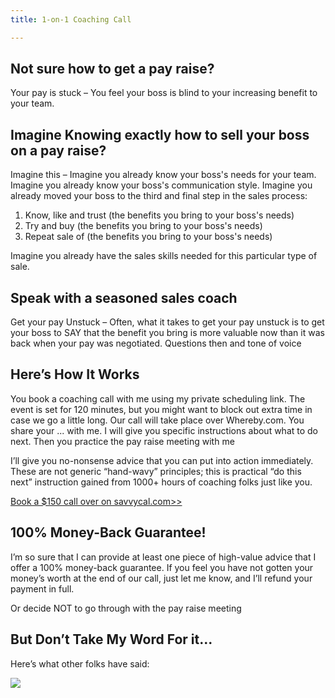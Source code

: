 ```yaml
---
title: 1-on-1 Coaching Call

---
```

## Not sure how to get a pay raise?

Your pay is stuck – You feel your boss is blind to your increasing benefit to your team.

## Imagine Knowing exactly how to sell your boss on a pay raise?

Imagine this – Imagine you already know your boss's needs for your team. Imagine you already know your boss's communication style. Imagine you already moved your boss to the third and final step in the sales process:
1. Know, like and trust (the benefits you bring to your boss's needs)
2. Try and buy (the benefits you bring to your boss's needs)
3. Repeat sale of (the benefits you bring to your boss's needs)

Imagine you already have the sales skills needed for this particular type of sale.

## Speak with a seasoned sales coach

Get your pay Unstuck – Often, what it takes to get your pay unstuck is to get your boss to SAY that the benefit you bring is more valuable now than it was back when your pay was negotiated. Questions then
and tone of voice

## Here’s How It Works

You book a coaching call with me using my private scheduling link. The event is set for 120 minutes, but you might want to block out extra time in case we go a little long. Our call will take place over Whereby.com. You share your ... with me. I will give you specific instructions about what to do next. Then you practice the pay raise meeting with me

I’ll give you no-nonsense advice that you can put into action immediately. These are not generic “hand-wavy” principles; this is practical “do this next” instruction gained from 1000+ hours of coaching folks just like you.

[Book a $150 call over on savvycal.com>>](https://savvycal.com/raae/pay-raise-prep-coaching-call)


## 100% Money-Back Guarantee!

I’m so sure that I can provide at least one piece of high-value advice that I offer a 100% money-back guarantee. If you feel you have not gotten your money’s worth at the end of our call, just let me know, and I’ll refund your payment in full.

Or decide NOT to go through with the pay raise meeting

## But Don’t Take My Word For it...

Here’s what other folks have said:

![](https://pbs.twimg.com/media/GCRFEySX0AAWJfB?format=jpg&name=small)
